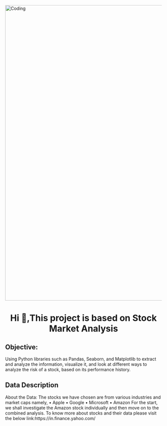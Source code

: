 <img align="center" alt="Coding" width="950" src="https://encrypted-tbn0.gstatic.com/images?q=tbn:ANd9GcSmeJGG8VOA_o-NKk4CJijiPtPtTQxvHTxs9g&usqp=CAU">
<h1 align="center">Hi 👋,This project is based on Stock Market Analysis</h1>
<h2>Objective:</h2> 
 Using Python libraries such as Pandas, Seaborn, and Matplotlib to extract and analyze the information, visualize it, and look at different ways to analyze the risk of a stock, based on its performance history.
<h2>Data Description</h2>
About the Data: The stocks we have chosen are from various industries and market caps namely, 
• Apple 
• Google 
• Microsoft 
• Amazon 
For the start, we shall investigate the Amazon stock individually and then move on to the combined analysis. 
To know more about stocks and their data please visit the below link:https://in.finance.yahoo.com/
